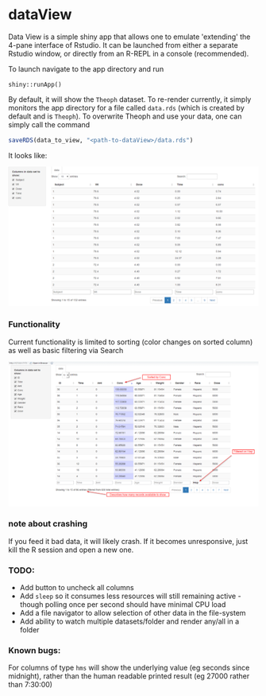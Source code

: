 dataView
==================

Data View is a simple shiny app that allows one to emulate 'extending' the 4-pane interface of Rstudio. It can be launched from either a separate Rstudio window, or directly from an R-REPL in a console (recommended).

To launch navigate to the app directory and run

```
shiny::runApp()
```


By default, it will show the `Theoph` dataset. To re-render currently, it simply monitors the app directory
for a file called `data.rds` (which is created by default and is `Theoph`). To overwrite Theoph and use your data, one can simply call the command

```r
saveRDS(data_to_view, "<path-to-dataView>/data.rds")
```

It looks like:

![example-image](assets/example-view.png)


### Functionality

Current functionality is limited to sorting (color changes on sorted column) as well as basic filtering via Search

![example-filter-sort](assets/example-filter-sort.png)

### note about crashing

If you feed it bad data, it will likely crash. If it becomes unresponsive, just kill the R session and open a new one.

### TODO:

* Add button to uncheck all columns
* Add `sleep` so it consumes less resources will still remaining active - though polling once per second should have minimal CPU load
* Add a file navigator to allow selection of other data in the file-system
* Add ability to watch multiple datasets/folder and render any/all in a folder


### Known bugs:

For columns of type `hms` will show the underlying value (eg seconds since midnight), rather than the human readable printed result (eg 27000 rather than 7:30:00)
